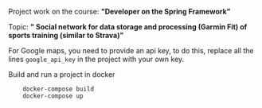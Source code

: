 Project work on the course: **"Developer on the Spring Framework"**

Topic: **" Social network for data storage and processing (Garmin Fit) of sports training (similar to Strava)"**

For Google maps, you need to provide an api key, to do this, replace all the lines `google_api_key` in the project with your own key.

Build and run a project in docker

        docker-compose build   
        docker-compose up

